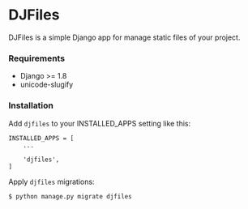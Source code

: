 DJFiles
=====

DJFiles is a simple Django app for manage static files of your project.

### Requirements

* Django >= 1.8
* unicode-slugify

### Installation

Add ```djfiles``` to your INSTALLED_APPS setting like this:

```
INSTALLED_APPS = [
    ...

    'djfiles',
]
```

Apply ```djfiles``` migrations:

```bash
$ python manage.py migrate djfiles
```
